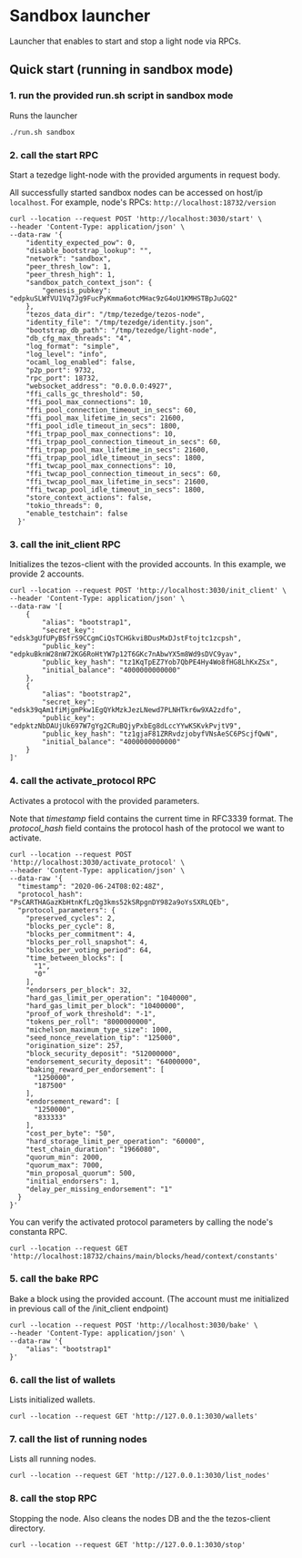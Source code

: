 # Sandbox launcher

Launcher that enables to start and stop a light node via RPCs. 

Quick start (running in sandbox mode)
-----------


### **1. run the provided run.sh script in sandbox mode**
Runs the launcher
```
./run.sh sandbox
```

### **2. call the start RPC**

Start a tezedge light-node with the provided arguments in request body.

All successfully started sandbox nodes can be accessed on host/ip `localhost`.
For example, node's RPCs: `http://localhost:18732/version`

```
curl --location --request POST 'http://localhost:3030/start' \
--header 'Content-Type: application/json' \
--data-raw '{
    "identity_expected_pow": 0,
    "disable_bootstrap_lookup": "",
    "network": "sandbox",
    "peer_thresh_low": 1,
    "peer_thresh_high": 1,
    "sandbox_patch_context_json": {
        "genesis_pubkey": "edpkuSLWfVU1Vq7Jg9FucPyKmma6otcMHac9zG4oU1KMHSTBpJuGQ2"
    },
    "tezos_data_dir": "/tmp/tezedge/tezos-node",
    "identity_file": "/tmp/tezedge/identity.json",
    "bootstrap_db_path": "/tmp/tezedge/light-node",
    "db_cfg_max_threads": "4",
    "log_format": "simple",
    "log_level": "info",
    "ocaml_log_enabled": false,
    "p2p_port": 9732,
    "rpc_port": 18732,
    "websocket_address": "0.0.0.0:4927",
    "ffi_calls_gc_threshold": 50,
    "ffi_pool_max_connections": 10,
    "ffi_pool_connection_timeout_in_secs": 60,
    "ffi_pool_max_lifetime_in_secs": 21600,
    "ffi_pool_idle_timeout_in_secs": 1800,
    "ffi_trpap_pool_max_connections": 10,
    "ffi_trpap_pool_connection_timeout_in_secs": 60,
    "ffi_trpap_pool_max_lifetime_in_secs": 21600,
    "ffi_trpap_pool_idle_timeout_in_secs": 1800,
    "ffi_twcap_pool_max_connections": 10,
    "ffi_twcap_pool_connection_timeout_in_secs": 60,
    "ffi_twcap_pool_max_lifetime_in_secs": 21600,
    "ffi_twcap_pool_idle_timeout_in_secs": 1800,
    "store_context_actions": false,
    "tokio_threads": 0,
    "enable_testchain": false
  }'
```

### **3. call the init_client RPC**

Initializes the tezos-client with the provided accounts. In this example, we provide 2 accounts.

```
curl --location --request POST 'http://localhost:3030/init_client' \
--header 'Content-Type: application/json' \
--data-raw '[
    {
        "alias": "bootstrap1",
        "secret_key": "edsk3gUfUPyBSfrS9CCgmCiQsTCHGkviBDusMxDJstFtojtc1zcpsh",
        "public_key": "edpkuBknW28nW72KG6RoHtYW7p12T6GKc7nAbwYX5m8Wd9sDVC9yav",
        "public_key_hash": "tz1KqTpEZ7Yob7QbPE4Hy4Wo8fHG8LhKxZSx",
        "initial_balance": "4000000000000"
    },
    {
        "alias": "bootstrap2",
        "secret_key": "edsk39qAm1fiMjgmPkw1EgQYkMzkJezLNewd7PLNHTkr6w9XA2zdfo",
        "public_key": "edpktzNbDAUjUk697W7gYg2CRuBQjyPxbEg8dLccYYwKSKvkPvjtV9",
        "public_key_hash": "tz1gjaF81ZRRvdzjobyfVNsAeSC6PScjfQwN",
        "initial_balance": "4000000000000"
    }
]'
```

### **4. call the activate_protocol RPC**

Activates a protocol with the provided parameters.

Note that _timestamp_ field contains the current time in RFC3339 format.
The _protocol_hash_ field contains the protocol hash of the protocol we want to activate.

```
curl --location --request POST 'http://localhost:3030/activate_protocol' \
--header 'Content-Type: application/json' \
--data-raw '{
  "timestamp": "2020-06-24T08:02:48Z",
  "protocol_hash": "PsCARTHAGazKbHtnKfLzQg3kms52kSRpgnDY982a9oYsSXRLQEb",
  "protocol_parameters": {
    "preserved_cycles": 2,
    "blocks_per_cycle": 8,
    "blocks_per_commitment": 4,
    "blocks_per_roll_snapshot": 4,
    "blocks_per_voting_period": 64,
    "time_between_blocks": [
      "1",
      "0"
    ],
    "endorsers_per_block": 32,
    "hard_gas_limit_per_operation": "1040000",
    "hard_gas_limit_per_block": "10400000",
    "proof_of_work_threshold": "-1",
    "tokens_per_roll": "8000000000",
    "michelson_maximum_type_size": 1000,
    "seed_nonce_revelation_tip": "125000",
    "origination_size": 257,
    "block_security_deposit": "512000000",
    "endorsement_security_deposit": "64000000",
    "baking_reward_per_endorsement": [
      "1250000",
      "187500"
    ],
    "endorsement_reward": [
      "1250000",
      "833333"
    ],
    "cost_per_byte": "50",
    "hard_storage_limit_per_operation": "60000",
    "test_chain_duration": "1966080",
    "quorum_min": 2000,
    "quorum_max": 7000,
    "min_proposal_quorum": 500,
    "initial_endorsers": 1,
    "delay_per_missing_endorsement": "1"
  }
}'
```

You can verify the activated protocol parameters by calling the node's constanta RPC.

```
curl --location --request GET 'http://localhost:18732/chains/main/blocks/head/context/constants'
```

### **5. call the bake RPC**

Bake a block using the provided account. (The account must me initialized in previous call of the /init_client endpoint) 

```
curl --location --request POST 'http://localhost:3030/bake' \
--header 'Content-Type: application/json' \
--data-raw '{
    "alias": "bootstrap1"
}'
```

### **6. call the list of wallets**

Lists initialized wallets.

```
curl --location --request GET 'http://127.0.0.1:3030/wallets'
```

### **7. call the list of running nodes**

Lists all running nodes.

```
curl --location --request GET 'http://127.0.0.1:3030/list_nodes'
```

### **8. call the stop RPC**

Stopping the node. Also cleans the nodes DB and the the tezos-client directory. 

```
curl --location --request GET 'http://127.0.0.1:3030/stop'
```
